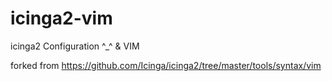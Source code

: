 icinga2-vim
===========

icinga2 Configuration ^_^ &amp; VIM

forked from https://github.com/Icinga/icinga2/tree/master/tools/syntax/vim
